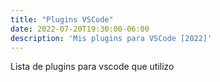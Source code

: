 ```yaml
---
title: "Plugins VSCode"
date: 2022-07-20T19:30:00-06:00
description: 'Mis plugins para VSCode [2022]'
---
```


Lista de plugins para vscode que utilizo
